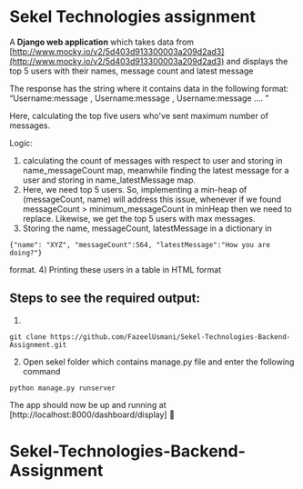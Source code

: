 # Sekel Technologies assignment

A __Django web application__ which takes data from [http://www.mocky.io/v2/5d403d913300003a209d2ad3](http://www.mocky.io/v2/5d403d913300003a209d2ad3)
and displays the top 5 users with their names, message count and latest message


The response has the string where it contains data in the following format:
“Username:message , Username:message , Username:message …. ”

Here, calculating the top five users who've sent maximum number of messages. 

Logic:
1) calculating the count of messages with respect to user and storing in 
name_messageCount map, meanwhile finding the latest message for a user
and storing in name_latestMessage map.
2) Here, we need top 5 users. So, implementing a min-heap of (messageCount, name) will address this issue, whenever if we found messageCount > minimum_messageCount in 
minHeap then we need to replace. Likewise, we get the top 5 users with max messages.
3) Storing the name, messageCount, latestMessage in a dictionary in 
```
{"name": "XYZ", "messageCount":564, "latestMessage":"How you are doing?"} 
```
format.
4) Printing these users in a table in HTML format




## Steps to see the required output:

1)
```
git clone https://github.com/FazeelUsmani/Sekel-Technologies-Backend-Assignment.git
```

2) Open sekel folder which contains manage.py file and enter the following command
```
python manage.py runserver
```

The app should now be up and running at [http://localhost:8000/dashboard/display] 🚀








# Sekel-Technologies-Backend-Assignment
